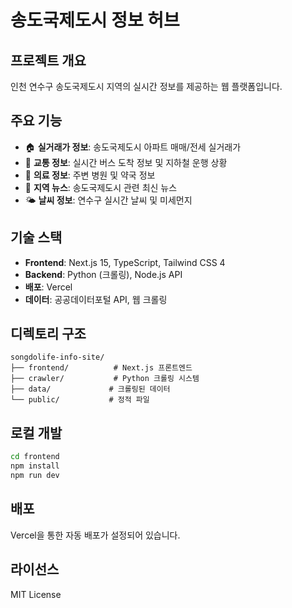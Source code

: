 # 송도국제도시 정보 허브

## 프로젝트 개요
인천 연수구 송도국제도시 지역의 실시간 정보를 제공하는 웹 플랫폼입니다.

## 주요 기능
- 🏠 **실거래가 정보**: 송도국제도시 아파트 매매/전세 실거래가
- 🚌 **교통 정보**: 실시간 버스 도착 정보 및 지하철 운행 상황
- 🏥 **의료 정보**: 주변 병원 및 약국 정보
- 📰 **지역 뉴스**: 송도국제도시 관련 최신 뉴스
- 🌤️ **날씨 정보**: 연수구 실시간 날씨 및 미세먼지

## 기술 스택
- **Frontend**: Next.js 15, TypeScript, Tailwind CSS 4
- **Backend**: Python (크롤링), Node.js API
- **배포**: Vercel
- **데이터**: 공공데이터포털 API, 웹 크롤링

## 디렉토리 구조
```
songdolife-info-site/
├── frontend/          # Next.js 프론트엔드
├── crawler/           # Python 크롤링 시스템  
├── data/             # 크롤링된 데이터
└── public/           # 정적 파일
```

## 로컬 개발
```bash
cd frontend
npm install
npm run dev
```

## 배포
Vercel을 통한 자동 배포가 설정되어 있습니다.

## 라이선스
MIT License 